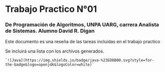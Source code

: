 # Trabajo Practico N°01

### De Programación de Algoritmos, UNPA UARG, carrera Analista de Sistemas. Alumno David R. Digan

Este documento es una reseña de las tareas incluidas en el trabajo practico

Se incluirá una lista con los archivos generados.

`` `![Java](https://img.shields.io/badge/java-%23ED8B00.svg?style=for-the-badge&logo=openjdk&logoColor=white)` ``

&nbsp;